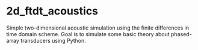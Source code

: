 # 2d_ftdt_acoustics

Simple two-dimensional acoustic simulation using the finite differences in time domain scheme. Goal is to simulate some basic theory about phased-array transducers using Python. 

